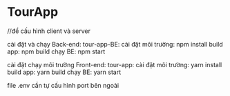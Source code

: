 # TourApp

//để cấu hình client và server

cài đặt và chạy Back-end:
tour-app-BE:
cài đặt môi trường: npm install
build app: npm build
chạy BE: npm start

cài đặt chạy môi trường Front-end:
tour-app:
cài đặt môi trường: yarn install
build app: yarn build
chạy BE: yarn start

file .env cần tự cấu hình port bên ngoài
